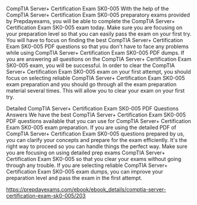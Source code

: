 CompTIA Server+ Certification Exam SK0-005
With the help of the CompTIA Server+ Certification Exam SK0-005 preparatory exams provided by Prepdayexams, you will be able to complete the CompTIA Server+ Certification Exam SK0-005 exam today. Make sure you are focusing on your preparation level so that you can easily pass the exam on your first try. You will have to focus on finding the best CompTIA Server+ Certification Exam SK0-005 PDF questions so that you don't have to face any problems while using CompTIA Server+ Certification Exam SK0-005 PDF dumps. If you are answering all questions on the CompTIA Server+ Certification Exam SK0-005 exam, you will be successful. In order to clear the CompTIA Server+ Certification Exam SK0-005 exam on your first attempt, you should focus on selecting reliable CompTIA Server+ Certification Exam SK0-005 exam preparation and you should go through all the exam preparation material several times. This will allow you to clear your exam on your first try.

Detailed CompTIA Server+ Certification Exam SK0-005 PDF Questions Answers
We have the best CompTIA Server+ Certification Exam SK0-005 PDF questions available that you can use for CompTIA Server+ Certification Exam SK0-005 exam preparation. If you are using the detailed PDF of CompTIA Server+ Certification Exam SK0-005 questions prepared by us, you can clarify your concepts and prepare for the exam efficiently. It's the right way to proceed so you can handle things the perfect way. Make sure you are focusing on using detailed prep exams CompTIA Server+ Certification Exam SK0-005 so that you clear your exams without going through any trouble. If you are selecting reliable CompTIA Server+ Certification Exam SK0-005 exam dumps, you can improve your preparation level and pass the exam in the first attempt.

https://prepdayexams.com/ebook/ebook_details/comptia-server-certification-exam-sk0-005/203
